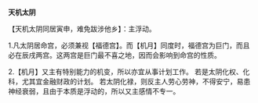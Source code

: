 **天机太阴**

【天机太阴同居寅申，难免跋涉他乡】：主浮动。

1.凡太阴居命宫，必须兼视【福德宫】。而【机月】同度时，福德宫为巨门，而且必在辰戌两宫。这两宫是巨门最不喜之地，因而会影响到命宫的性质。

2.【机月】又主有特别能力的机变，所以亦宜从事计划工作。
    若是太阴化权、化科，尤其宜金融财政的计划。
    若太阴化禄，则反主人劳心劳神，不得安宁，易患神经衰弱，且由于本质是浮动的，所以又主感情不专一。